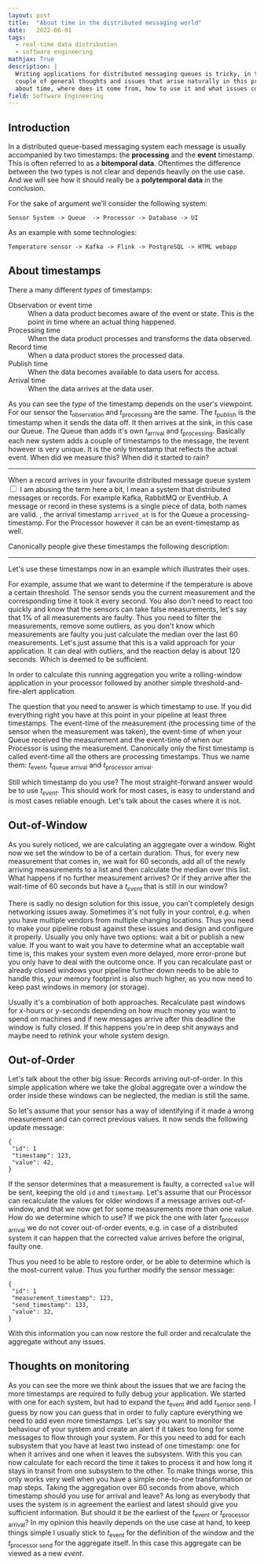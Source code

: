 ```yaml
---
layout: post
title:  "About time in the distributed messaging world"
date:   2022-06-01
tags:
  - real-time data distribution
  - software engineering
mathjax: True
description: |
  Writing applications for distributed messaging queues is tricky, in this series I will expand on a
  couple of general thoughts and issues that arise naturally in this problem space. This time it's
  about time, where does it come from, how to use it and what issues come with it.
field: Software Engineering
---
```


## Introduction

In a distributed queue-based messaging system each message is usually accompanied by two timestamps:
 the **processing** and the **event** timestamp. This is often referred to as a **bitemporal data**.
Oftentimes the difference between the two types is not clear and depends heavily on the use case.
And we will see how it should really be a **polytemporal data** in the conclusion.

For the sake of argument we'll consider the following system:

```
Sensor System -> Queue  -> Processor -> Database -> UI
```

As an example with some technologies:

```
Temperature sensor -> Kafka -> Flink -> PostgreSQL -> HTML webapp
```

## About timestamps

There a many different *types* of timestamps:

<dl>
  <dt>Observation or event time</dt>
  <dd>When a data product becomes aware of the event or state. This is the point in time where an
  actual thing happened.</dd>

  <dt>Processing time</dt>
  <dd>When the data product processes and transforms the data observed.</dd>

  <dt>Record time</dt>
  <dd>When a data product stores the processed data.</dd>

  <dt>Publish time</dt>
  <dd>When the data becomes available to data users for access.</dd>

  <dt>Arrival time</dt>
  <dd>When the data arrives at the data user.</dd>
</dl>

As you can see the *type* of the timestamp depends on the user's viewpoint. For our sensor the
$t_\text{observation}$ and $t_\text{processing}$ are the same. The $t_\text{publish}$ is the
timestamp when it sends the data off. It then arrives at the sink, in this case our Queue. The Queue
than adds it's own $t_\text{arrival}$ and $t_\text{processing}$. Basically each new system adds a
couple of timestamps to the message, the $t\text{event}$ however is very unique. It is the only
timestamp that reflects the actual event. When did we measure this? When did it started to rain?

---

When a record arrives in your favourite distributed message queue system <label
for="sn-message_queue_system" class="margin-toggle sidenote-number"></label><input type="checkbox"
id="sn-message_queue_system" class="margin-toggle"/><span class="sidenote">
I am abusing the term here a bit, I mean a system that distributed messages or records. For example
Kafka, RabbitMQ or EventHub. A message or record in these systems is a single piece of data, both
names are valid.</span>
, the arrival timestamp `arrived_at` is for the Queue a processing-timestamp. For
the Processor however it can be an event-timestamp as well.

Canonically people give these timestamps the following description:

---

Let's use these timestamps now in an example which illustrates their uses.

For example, assume that we want to determine if the temperature is above a certain threshold. The
sensor sends you the current measurement and the corresponding time it took it every second. You
also don't need to react too quickly and know that the sensors can take false measurements, let's
say that 1% of all measurements are faulty.  Thus you need to filter the measurements, remove some
outliers, as you don't know which measurements are faulty you just calculate the median over the
last 60 measurements. Let's just assume that this is a valid approach for your application. It can
deal with outliers, and the reaction delay is about 120 seconds. Which is deemed to be sufficient.

In order to calculate this running aggregation you write a rolling-window application in your
processor followed by another simple threshold-and-fire-alert application.

The question that you need to answer is which timestamp to use. If you did everything right you have
at this point in your pipeline at least three timestamps. The event-time of the measurement (the
processing time of the sensor when the measurement was taken), the event-time of when your Queue
received the measurement and the event-time of when our Processor is using the measurement.
Canonically only the first timestamp is called event-time all the others are processing timestamps.
Thus we name them: $t_{\text{event}}$, $t_{\text{queue arrival}}$ and $t_{\text{processor arrival}}$.

Still which timestamp do you use? The most straight-forward answer would be to use $t_{event}$. This
should work for most cases, is easy to understand and is most cases reliable enough. Let's talk
about the cases where it is not.

## Out-of-Window

As you surely noticed, we are calculating an aggregate over a window. Right now we set the window to
be of a certain duration. Thus, for every new measurement that comes in, we wait for 60 seconds, add
all of the newly arriving measurements to a list and then calculate the median over this list. What
happens if no further measurement arrives? Or if they arrive after the wait-time of 60 seconds but
have a $t_{event}$ that is still in our window?

There is sadly no design solution for this issue, you can't completely design networking issues
away. Sometimes it's not fully in your control, e.g. when you have multiple vendors from
multiple changing locations. Thus you need to make your pipeline robust against these issues and
design and configure it properly.  Usually you only have two options: wait a bit or publish a new
value.  If you want to wait you have to determine what an acceptable wait time is, this makes your
system even more delayed, more error-prone but you only have to deal with the outcome once.  If you
can recalculate past or already closed windows your pipeline further down needs to be able to handle
this, your memory footprint is also much higher, as you now need to keep past windows in memory (or
storage).

Usually it's a combination of both approaches. Recalculate past windows for $x$-hours or $y$-seconds
depending on how much money you want to spend on machines and if new messages arrive after this
deadline the window is fully closed.
If this happens you're in deep shit anyways and maybe need to rethink your whole system design.

## Out-of-Order

Let's talk about the other big issue: Records arriving out-of-order. In this simple application
where we take the global aggregate over a window the order inside these windows can be neglected,
the median is still the same.

So let's assume that your sensor has a way of identifying if it made a wrong measurement and can
correct previous values. It now sends the following update message:

```
{
 "id": 1
 "timestamp": 123,
 "value": 42,
}
```

If the sensor determines that a measurement is faulty, a corrected `value` will be sent, keeping the
old `id` and `timestamp`. Let's assume that our Processor can recalculate the values for older
windows if a message arrives out-of-window, and that we now get for some measurements more than one
value.  How do we determine which to use? If we pick the one with later $t_\text{processor
arrival}$ we do not cover out-of-order events, e.g. in case of a distributed system it can happen
that the corrected value arrives before the original, faulty one.

Thus you need to be able to restore order, or be able to determine which is the most-current value.
Thus you further modify the sensor message:

```
{
 "id": 1
 "measurement_timestamp": 123,
 "send_timestamp": 133,
 "value": 32,
}
```

With this information you can now restore the full order and recalculate the aggregate without any
issues.

## Thoughts on monitoring

As you can see the more we think about the issues that we are facing the more timestamps are
required to fully debug your application. We started with one for each system, but had to expand the
$t_\text{event}$ and add $t_\text{sensor send}$, I guess by now you can guess that in order to fully
capture everything we need to add even more timestamps.
Let's say you want to monitor the behaviour of your system and create an alert if it takes too long
for some messages to flow through your system. For this you need to add for each subsystem that you
have at least two instead of one timestamp: one for when it arrives and one when it leaves the
subsystem. With this you can now calculate for each record the time it takes to process it and how
long it stays in transit from one subsystem to the other.
To make things worse, this only works very well when you have a simple one-to-one transformation
or map steps. Taking the aggregation over 60 seconds from above, which timestamp should you use for
arrival and leave? As long as everybody that uses the system is in agreement the earliest and latest
should give you sufficient information. But should it be the earliest of the $t_\text{event}$ or
$t_\text{processor arrival}$? In my opinion this heavily depends on the use case at hand, to keep things
simple I usually stick to $t_\text{event}$ for the definition of the window and the $t_\text{processor
send}$ for the aggregate itself. In this case this aggregate can be viewed as a new *event*.

